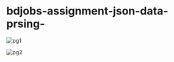 # bdjobs-assignment-json-data-prsing-

![pg1](https://user-images.githubusercontent.com/40673494/124473205-db70e380-ddc0-11eb-9c9a-509a48817450.PNG)

![pg2](https://user-images.githubusercontent.com/40673494/124473213-dd3aa700-ddc0-11eb-84ff-4ec4f62f7e28.PNG)
